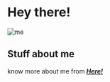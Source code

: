 # Hey there!

![me](https://media1.tenor.com/m/tNYus4tK5dEAAAAC/anime-computer.gif)
<br>
## Stuff about me<br>
know more about me from _**[Here!](https://tilak.is-a.dev)**_

